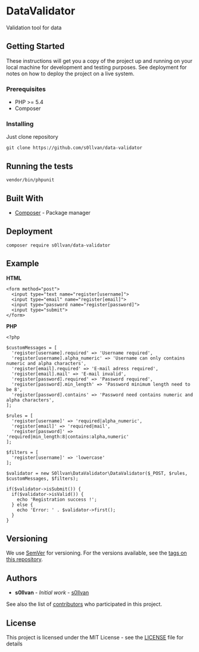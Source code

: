 # DataValidator

Validation tool for data

## Getting Started

These instructions will get you a copy of the project up and running on your local machine for development and testing purposes. See deployment for notes on how to deploy the project on a live system.

### Prerequisites

* PHP >= 5.4
* Composer

### Installing

Just clone repository

```
git clone https://github.com/s0llvan/data-validator
```

## Running the tests

```
vendor/bin/phpunit
```

## Built With

* [Composer](https://getcomposer.org/doc/) - Package manager

## Deployment

```
composer require s0llvan/data-validator
```

## Example

**HTML**
```
<form method="post">
  <input type="text name="register[username]">
  <input type="email" name="register[email]">
  <input type="password name="register[password]">
  <input type="submit">
</form>
```

**PHP**
```
<?php

$customMessages = [
  'register[username].required' => 'Username required',
  'register[username].alpha_numeric' => 'Username can only contains numeric and alpha characters',
  'register[email].required' => 'E-mail adress required',
  'register[email].mail' => 'E-mail invalid',
  'register[password].required' => 'Password required',
  'register[password].min_length' => 'Password minimum length need to be 8',
  'register[password].contains' => 'Password need contains numeric and alpha characters',
];

$rules = [
  'register[username]' => 'required|alpha_numeric',
  'register[email]' => 'required|mail',
  'register[password]' => 'required|min_length:8|contains:alpha,numeric'
];

$filters = [
  'register[username]' => 'lowercase'
];

$validator = new S0llvan\DataValidator\DataValidator($_POST, $rules, $customMessages, $filters);

if($validator->isSubmit()) {
  if($validator->isValid()) {
    echo 'Registration success !';
  } else {
    echo 'Error: ' . $validator->first();
  }
}
```

## Versioning

We use [SemVer](http://semver.org/) for versioning. For the versions available, see the [tags on this repository](https://github.com/s0llvan/data-validator/tags). 

## Authors

* **s0llvan** - *Initial work* - [s0llvan](https://github.com/s0llvan)

See also the list of [contributors](https://github.com/s0llvan/data-validator/contributors) who participated in this project.

## License

This project is licensed under the MIT License - see the [LICENSE](LICENSE) file for details

